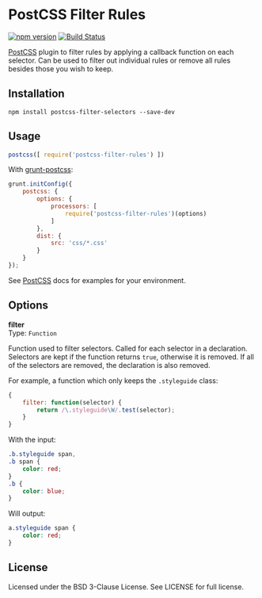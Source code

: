# PostCSS Filter Rules

[![npm version][npm-img]][npm]
[![Build Status][ci-img]][ci]

[PostCSS] plugin to filter rules by applying a callback function on each selector. Can be used to filter out individual rules or remove all rules besides those you wish to keep.

## Installation

```shell
npm install postcss-filter-selectors --save-dev
```

## Usage

```js
postcss([ require('postcss-filter-rules') ])
```

With [grunt-postcss]:

```js
grunt.initConfig({
	postcss: {
		options: {
			processors: [
				require('postcss-filter-rules')(options)
			]
		},
		dist: {
			src: 'css/*.css'
		}
	}
});
``` 

See [PostCSS] docs for examples for your environment.

## Options

**filter**  
Type: `Function`

Function used to filter selectors. Called for each selector in a declaration. 
Selectors are kept if the function returns `true`, otherwise it is removed. If all of the selectors are removed, the declaration is also removed.

For example, a function which only keeps the `.styleguide` class:

```js
{
	filter: function(selector) {
		return /\.styleguide\W/.test(selector);
	}
}
```

With the input:

```css
.b.styleguide span,
.b span {
	color: red;
}
.b {
	color: blue;
}
```

Will output:

```css
a.styleguide span {
	color: red;
}
```

## License

Licensed under the BSD 3-Clause License. See LICENSE for full license.

[grunt-postcss]: https://github.com/nDmitry/grunt-postcss
[PostCSS]: https://github.com/postcss/postcss
[npm-img]: https://badge.fury.io/js/postcss-filter-rules.svg
[npm]:     https://badge.fury.io/js/postcss-filter-rules
[ci-img]:  https://travis-ci.org/lachlanmcdonald/postcss-filter-rules.svg
[ci]:      https://travis-ci.org/lachlanmcdonald/postcss-filter-rules
